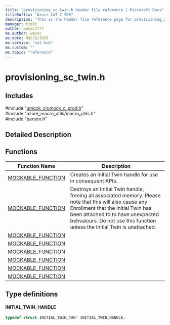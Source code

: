 ```yaml
---                             
title: "provisioning_sc_twin.h header file reference | Microsoft Docs" 
titleSuffix: "Azure IoT C SDK"            
description: "This is the header file reference page for provisioning_sc_twin.h in the Azure IoT C SDK. This SDK is used with Azure IoT Hub and Azure IoT Hub Device Provisioning Service"            
manager: timlt                 
author: wesmc7777              
ms.author: wesmc               
ms.date: 09/23/2020                    
ms.service: "iot-hub"             
ms.custom: ""                
ms.topic: "reference"        
---                            
```


# provisioning_sc_twin.h 

## Includes

\#include "[umock_c/umock_c_prod.h](umock-c-prod-h.md)"  
\#include "azure_macro_utils/macro_utils.h"  
\#include "parson.h"  

## Detailed Description

## Functions

Function Name                  | Description                                
--------------------------------|---------------------------------------------
[MOCKABLE_FUNCTION](./provisioning-sc-twin-h/mockable-function.md)            | Creates an Initial Twin handle for use in consequent APIs.
[MOCKABLE_FUNCTION](./provisioning-sc-twin-h/mockable-function.md)            | Destroys an Initial Twin handle, freeing all associated memory. Please note that this will also cause any Enrollment that the Initial Twin has been attached to to have unexpected behvaiours. Do not use this function unless the Initial Twin is unattached.
[MOCKABLE_FUNCTION](./provisioning-sc-twin-h/mockable-function.md)            | 
[MOCKABLE_FUNCTION](./provisioning-sc-twin-h/mockable-function.md)            | 
[MOCKABLE_FUNCTION](./provisioning-sc-twin-h/mockable-function.md)            | 
[MOCKABLE_FUNCTION](./provisioning-sc-twin-h/mockable-function.md)            | 
[MOCKABLE_FUNCTION](./provisioning-sc-twin-h/mockable-function.md)            | 
[MOCKABLE_FUNCTION](./provisioning-sc-twin-h/mockable-function.md)            | 

## Type definitions

#### INITIAL_TWIN_HANDLE

```C
typedef struct INITIAL_TWIN_TAG* INITIAL_TWIN_HANDLE;
```

